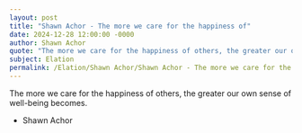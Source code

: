 ```yaml
---
layout: post
title: "Shawn Achor - The more we care for the happiness of"
date: 2024-12-28 12:00:00 -0000
author: Shawn Achor
quote: "The more we care for the happiness of others, the greater our own sense of well-being becomes."
subject: Elation
permalink: /Elation/Shawn Achor/Shawn Achor - The more we care for the happiness of
---
```


The more we care for the happiness of others, the greater our own sense of well-being becomes.

- Shawn Achor

